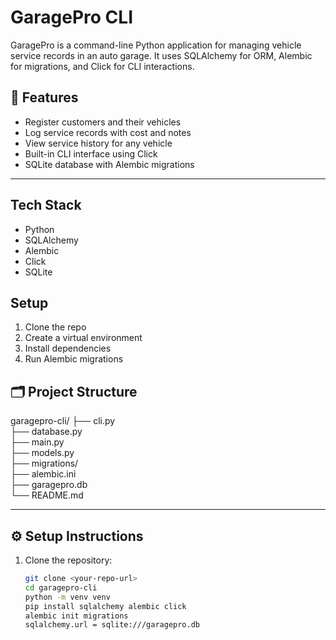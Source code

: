 # GaragePro CLI

GaragePro is a command-line Python application for managing vehicle service records in an auto garage. It uses SQLAlchemy for ORM, Alembic for migrations, and Click for CLI interactions.

## 🚀 Features

- Register customers and their vehicles
- Log service records with cost and notes
- View service history for any vehicle
- Built-in CLI interface using Click
- SQLite database with Alembic migrations

---

## Tech Stack
- Python
- SQLAlchemy
- Alembic
- Click
- SQLite

## Setup
1. Clone the repo
2. Create a virtual environment
3. Install dependencies
4. Run Alembic migrations

## 🗂️ Project Structure
garagepro-cli/ 
├── cli.py  
├── database.py        
├── main.py             
├── models.py           
├── migrations/       
├── alembic.ini        
├── garagepro.db        
└── README.md           

---

## ⚙️ Setup Instructions

1. Clone the repository:
   ```bash
   git clone <your-repo-url>
   cd garagepro-cli
   python -m venv venv
   pip install sqlalchemy alembic click
   alembic init migrations
   sqlalchemy.url = sqlite:///garagepro.db

